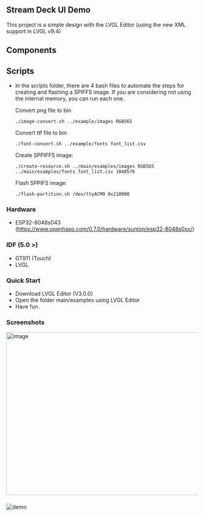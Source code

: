 ## Stream Deck UI Demo
This project is a simple design with the LVGL Editor (using the new XML support in LVGL v9.4)

## Components
## Scripts
  - In the scripts folder, there are 4 bash files to automate the steps for creating and flashing a SPIFFS image. If you are considering not using the internal memory, you can run each one.
 
    Convert png file to bin
    ```
    ./image-convert.sh ../example/images RGB565
    ```
    Convert ttf file to bin
    ```
    ./font-convert.sh ../example/fonts font_list.csv
    ```
    Create SPPIFFS image:
    ```
    ./create-resource.sh ../main/examples/images RGB565 ../main/examples/fonts font_list.csv 1048576
    ```
    Flash SPPIFS image:
    ```
    ./flash-partition.sh /dev/ttyACM0 0x210000
    ```
### Hardware
- ESP32-8048s043 (https://www.openhasp.com/0.7.0/hardware/sunton/esp32-8048s0xx/)
### IDF (5.0 >)
  - GT911 (Touch)
  - LVGL
### Quick Start
- Download LVGL Editor (V3.0.0)
- Open the folder main/examples using LVGL Editor
- Have fun.

### Screenshots

<img width="798" height="428" alt="image" name="LVGL Editor" src="https://github.com/user-attachments/assets/e4031a14-8a51-473c-a296-3a2f02f121a8" />

###

![demo](https://github.com/user-attachments/assets/ec76bbc4-d22f-44e9-a9a9-2da09c85b594)

